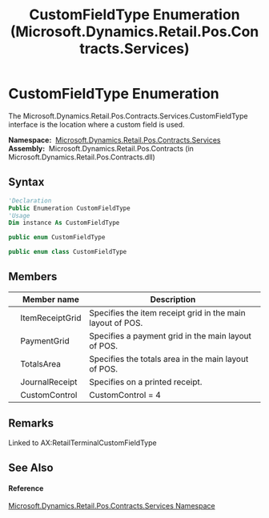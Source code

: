 ﻿---
title: CustomFieldType Enumeration (Microsoft.Dynamics.Retail.Pos.Contracts.Services)
TOCTitle: CustomFieldType Enumeration
ms:assetid: T:Microsoft.Dynamics.Retail.Pos.Contracts.Services.CustomFieldType
ms:mtpsurl: https://technet.microsoft.com/en-us/library/microsoft.dynamics.retail.pos.contracts.services.customfieldtype(v=AX.60)
ms:contentKeyID: 47343855
ms.date: 05/18/2015
mtps_version: v=AX.60
f1_keywords:
- Microsoft.Dynamics.Retail.Pos.Contracts.Services.CustomFieldType
- Microsoft.Dynamics.Retail.Pos.Contracts.Services.CustomFieldType.ItemReceiptGrid
- Microsoft.Dynamics.Retail.Pos.Contracts.Services.CustomFieldType.JournalReceipt
- Microsoft.Dynamics.Retail.Pos.Contracts.Services.CustomFieldType.PaymentGrid
- Microsoft.Dynamics.Retail.Pos.Contracts.Services.CustomFieldType.TotalsArea
- Microsoft.Dynamics.Retail.Pos.Contracts.Services.CustomFieldType.CustomControl
dev_langs:
- CSharp
- C++
- VB
---

# CustomFieldType Enumeration

The Microsoft.Dynamics.Retail.Pos.Contracts.Services.CustomFieldType interface is the location where a custom field is used.

**Namespace:**  [Microsoft.Dynamics.Retail.Pos.Contracts.Services](microsoft-dynamics-retail-pos-contracts-services-namespace.md)  
**Assembly:**  Microsoft.Dynamics.Retail.Pos.Contracts (in Microsoft.Dynamics.Retail.Pos.Contracts.dll)

## Syntax

``` vb
'Declaration
Public Enumeration CustomFieldType
'Usage
Dim instance As CustomFieldType
```

``` csharp
public enum CustomFieldType
```

``` c++
public enum class CustomFieldType
```

## Members

<table>
<thead>
<tr class="header">
<th></th>
<th>Member name</th>
<th>Description</th>
</tr>
</thead>
<tbody>
<tr class="odd">
<td></td>
<td>ItemReceiptGrid</td>
<td>Specifies the item receipt grid in the main layout of POS.</td>
</tr>
<tr class="even">
<td></td>
<td>PaymentGrid</td>
<td>Specifies a payment grid in the main layout of POS.</td>
</tr>
<tr class="odd">
<td></td>
<td>TotalsArea</td>
<td>Specifies the totals area in the main layout of POS.</td>
</tr>
<tr class="even">
<td></td>
<td>JournalReceipt</td>
<td>Specifies on a printed receipt.</td>
</tr>
<tr class="odd">
<td></td>
<td>CustomControl</td>
<td>CustomControl = 4</td>
</tr>
</tbody>
</table>


## Remarks

Linked to AX:RetailTerminalCustomFieldType

## See Also

#### Reference

[Microsoft.Dynamics.Retail.Pos.Contracts.Services Namespace](microsoft-dynamics-retail-pos-contracts-services-namespace.md)

